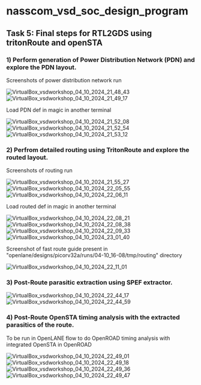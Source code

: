 # nasscom_vsd_soc_design_program
## Task 5: Final steps for RTL2GDS using tritonRoute and openSTA
### 1) Perform generation of Power Distribution Network (PDN) and explore the PDN layout.
Screenshots of power distribution network run

![VirtualBox_vsdworkshop_04_10_2024_21_48_43](https://github.com/user-attachments/assets/559f5750-d07b-41f1-bbe0-44417712e010)
![VirtualBox_vsdworkshop_04_10_2024_21_49_17](https://github.com/user-attachments/assets/e72eaed0-2198-4561-8970-d14a2c3bcd90)

Load PDN def in magic in another terminal

![VirtualBox_vsdworkshop_04_10_2024_21_52_08](https://github.com/user-attachments/assets/2c2a0f41-61da-4a65-b421-4696ac11449a)
![VirtualBox_vsdworkshop_04_10_2024_21_52_54](https://github.com/user-attachments/assets/2ce2f351-99d8-4fe4-8e37-e85555bab1de)
![VirtualBox_vsdworkshop_04_10_2024_21_53_12](https://github.com/user-attachments/assets/347bc9e7-d662-483f-a16c-f2298f56fd47)


### 2) Perfrom detailed routing using TritonRoute and explore the routed layout.
Screenshots of routing run

![VirtualBox_vsdworkshop_04_10_2024_21_55_27](https://github.com/user-attachments/assets/02f0e3ce-94c7-4731-9749-2c24e5bae29b)
![VirtualBox_vsdworkshop_04_10_2024_22_05_55](https://github.com/user-attachments/assets/b2e6284a-4ff8-49bb-86e4-51e86da0d1ed)
![VirtualBox_vsdworkshop_04_10_2024_22_06_11](https://github.com/user-attachments/assets/21235b19-9938-439f-a309-cd5274e5fed0)

Load routed def in magic in another terminal

![VirtualBox_vsdworkshop_04_10_2024_22_08_21](https://github.com/user-attachments/assets/069a4232-1a26-411f-9526-0f016e87efe4)
![VirtualBox_vsdworkshop_04_10_2024_22_08_38](https://github.com/user-attachments/assets/ad348a59-5704-47d4-8972-d378bb13cf8b)
![VirtualBox_vsdworkshop_04_10_2024_22_09_33](https://github.com/user-attachments/assets/58b24c05-86a4-45e3-b1a9-ab471436c177)
![VirtualBox_vsdworkshop_04_10_2024_23_01_40](https://github.com/user-attachments/assets/018f7a30-386f-4d2f-aeda-ad81f4a22be7)


Screenshot of fast route guide present in "openlane/designs/picorv32a/runs/04-10_16-08/tmp/routing" directory

![VirtualBox_vsdworkshop_04_10_2024_22_11_01](https://github.com/user-attachments/assets/5531fc7e-da87-4495-a969-3e7aac2e9bbd)

### 3) Post-Route parasitic extraction using SPEF extractor.

![VirtualBox_vsdworkshop_04_10_2024_22_44_17](https://github.com/user-attachments/assets/182f7aa6-01d3-4ad6-952c-7c025a5a4486)
![VirtualBox_vsdworkshop_04_10_2024_22_44_59](https://github.com/user-attachments/assets/a247ac61-c840-4d59-b6f6-927bfcb91eca)

### 4) Post-Route OpenSTA timing analysis with the extracted parasitics of the route.

To be run in OpenLANE flow to do OpenROAD timing analysis with integrated OpenSTA in OpenROAD

![VirtualBox_vsdworkshop_04_10_2024_22_49_01](https://github.com/user-attachments/assets/d35a3fd3-bce9-40d1-97d4-dfd2a788cb36)
![VirtualBox_vsdworkshop_04_10_2024_22_49_18](https://github.com/user-attachments/assets/39369ede-4c32-40a2-8454-7afd7769d7f4)
![VirtualBox_vsdworkshop_04_10_2024_22_49_36](https://github.com/user-attachments/assets/719fe792-d39d-4b43-8755-f765176422d4)
![VirtualBox_vsdworkshop_04_10_2024_22_49_47](https://github.com/user-attachments/assets/a53b05e0-8034-4922-b403-c5d7a022eec9)
